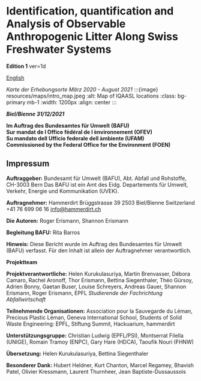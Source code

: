 # Identification, quantification and Analysis of Observable Anthropogenic Litter Along Swiss Freshwater Systems

__Edition 1__ ver=1d

<a href="titlepage.html" > English </a>

_Karte der Erhebungsorte März 2020 - August 2021_
:::{image} resources/maps/intro_map.jpeg
:alt: Map of IQAASL locations
:class: bg-primary mb-1
:width: 1200px
:align: center
:::

***Biel/Bienne 31/12/2021***

**Im Auftrag des Bundesamtes für Umwelt (BAFU)**\
**Sur mandat de l ́Office fédéral de l ́environnement (OFEV)**\
**Su mandato dell ́Ufficio federale dell ́ambiente (UFAM)**\
**Commissioned by the Federal Office for the Environment (FOEN)**


## Impressum 

__Auftraggeber:__ Bundesamt für Umwelt (BAFU), Abt. Abfall und Rohstoffe, CH-3003 Bern Das BAFU ist ein Amt des Eidg. Departements für Umwelt, Verkehr, Energie und Kommunikation (UVEK).  

__Auftragnehmer:__ Hammerdirt  Brüggstrasse 39 2503 Biel/Bienne Switzerland +41 76 699 06 16 info@hammerdirt.ch  

__Die Autoren:__ Roger Erismann, Shannon Erismann 

__Begleitung BAFU:__ Rita Barros 

__Hinweis:__ Diese Bericht wurde im Auftrag des Bundesamtes für Umwelt (BAFU) verfasst. Für den Inhalt ist allein der Auftragnehmer verantwortlich. 

__Projektteam__ 

__Projektverantwortliche:__ Helen Kurukulasuriya, Martin Brenvasser, Débora Camaro, Rachel Aronoff, Thor Erismann, Bettina Siegenthaler, Théo Gürsoy, Adrien Bonny, Gaetan Buser, Louise Schreyers, Andreas Gauer, Shannon Erismann, Roger Erismann, EPFL _Studierende der Fachrichtung Abfallwirtschaft_

__Teilnehmende Organisationen:__ Association pour la Sauvegarde du Léman, Precious Plastic Léman, Geneva International School, Students of Solid Waste Engineering: EPFL, Stiftung Summit, Hackuarium, hammerdirt

__Unterstützungsgruppe:__ Christian Ludwig (EPFL/PSI), Montserrat Filella (UNIGE), Romain Tramoy (ENPC), Gary Hare (HDCA), Taoufik Nouri (FHNW)

__Übersetzung:__ Helen Kurukulasuriya, Bettina Siegenthaler 

__Besonderer Dank:__ Hubert Heldner, Kurt Chanton, Marcel Regamey, Bhavish Patel, Olivier Kressmann, Laurent Thurnheer, Jean Baptiste-Dussaussois